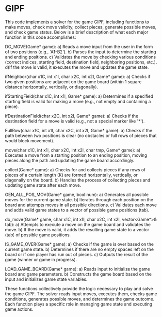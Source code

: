 # GIPF

This code implements a solver for the game GIPF, including functions to make moves, check move validity, collect pieces, generate possible moves, and check game status. Below is a brief description of what each major function in this code accomplishes:

DO_MOVE(Game* game):
  a) Reads a move input from the user in the form of two positions (e.g., 'A1-B2').
  b) Parses the input to determine the starting and ending positions.
  c) Validates the move by checking various conditions (correct indices, starting field, destination field, neighboring positions, etc.).
  d)If the move is valid, it executes the move and updates the game state.
  
ifNeighbor(char x1C, int x1I, char x2C, int x2I, Game* game):
  a) Checks if two given positions are adjacent on the game board (within 1 square distance horizontally, vertically, or diagonally).

ifStartingField(char x1C, int x1I, Game* game):
  a) Determines if a specified starting field is valid for making a move (e.g., not empty and containing a piece).

ifDestinationField(char x2C, int x2I, Game* game):
 a) Checks if the destination field for a move is valid (e.g., not a special marker like '*').

FullRow(char x1C, int x1I, char x2C, int x2I, Game* game):
  a) Checks if the path between two positions is clear (no obstacles or full rows of pieces that would block movement).

move(char x1C, int x1I, char x2C, int x2I, char tmp, Game* game):
  a) Executes a move from a starting position to an ending position, moving pieces along the path and updating the game board accordingly.

collect(Game* game):
  a) Checks for and collects pieces if any rows of pieces of a certain length (K) are formed horizontally, vertically, or diagonally on the board.
  b) Handles the process of collecting pieces and updating game state after each move.

GEN_ALL_POS_MOV(Game* game, bool num):
  a) Generates all possible moves for the current game state.
  b) Iterates through each position on the board and attempts moves in all possible directions.
  c) Validates each move and adds valid game states to a vector of possible game positions (tab).

do_move(Game* game, char x1C, int x1I, char x2C, int x2I, vector<Game*>& tab):
  a) Attempts to execute a move on the game board and validates the move.
  b) If the move is valid, it adds the resulting game state to a vector (tab) of possible game positions.

IS_GAME_OVER(Game* game):
  a) Checks if the game is over based on the current game state.
  b) Determines if there are no empty spaces left on the board or if one player has run out of pieces.
  c) Outputs the result of the game (winner or game in progress).

LOAD_GAME_BOARD(Game* game):
  a) Reads input to initialize the game board and game parameters.
  b) Constructs the game board based on the input and initializes game state variables.

These functions collectively provide the logic necessary to play and solve the game GIPF. The solver reads input moves, executes them, checks game conditions, generates possible moves, and determines the game outcome. Each function plays a specific role in managing game state and executing game actions.
